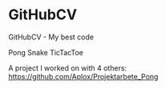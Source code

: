 # GitHubCV
GitHubCV - My best code

Pong
Snake
TicTacToe

A project I worked on with 4 others: 
https://github.com/Aplox/Projektarbete_Pong
